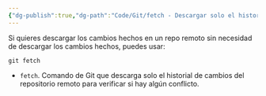 ```yaml
---
{"dg-publish":true,"dg-path":"Code/Git/fetch - Descargar solo el historial de un repo remoto en Git.md","permalink":"/code/git/fetch-descargar-solo-el-historial-de-un-repo-remoto-en-git/","created":"2024-04-03T21:25","updated":"2024-04-03T21:25"}
---
```


Si quieres descargar los cambios hechos en un repo remoto sin necesidad de descargar los cambios hechos, puedes usar:
```bh
git fetch
```
- `fetch`. Comando de Git que descarga solo el historial de cambios del repositorio remoto para verificar si hay algún conflicto.